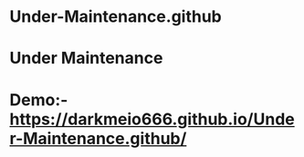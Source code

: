 # Under-Maintenance.github
# Under Maintenance
# Demo:- https://darkmeio666.github.io/Under-Maintenance.github/
